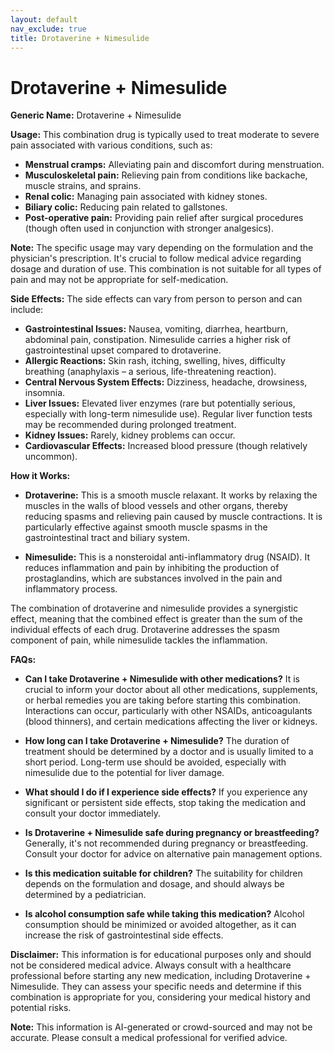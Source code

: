 ```yaml
---
layout: default
nav_exclude: true
title: Drotaverine + Nimesulide
---
```


# Drotaverine + Nimesulide

**Generic Name:** Drotaverine + Nimesulide


**Usage:** This combination drug is typically used to treat moderate to severe pain associated with various conditions, such as:

* **Menstrual cramps:**  Alleviating pain and discomfort during menstruation.
* **Musculoskeletal pain:** Relieving pain from conditions like backache, muscle strains, and sprains.
* **Renal colic:**  Managing pain associated with kidney stones.
* **Biliary colic:** Reducing pain related to gallstones.
* **Post-operative pain:**  Providing pain relief after surgical procedures (though often used in conjunction with stronger analgesics).


**Note:**  The specific usage may vary depending on the formulation and the physician's prescription.  It's crucial to follow medical advice regarding dosage and duration of use.  This combination is not suitable for all types of pain and may not be appropriate for self-medication.


**Side Effects:** The side effects can vary from person to person and can include:

* **Gastrointestinal Issues:** Nausea, vomiting, diarrhea, heartburn, abdominal pain, constipation.  Nimesulide carries a higher risk of gastrointestinal upset compared to drotaverine.
* **Allergic Reactions:** Skin rash, itching, swelling, hives, difficulty breathing (anaphylaxis – a serious, life-threatening reaction).
* **Central Nervous System Effects:** Dizziness, headache, drowsiness, insomnia.
* **Liver Issues:** Elevated liver enzymes (rare but potentially serious, especially with long-term nimesulide use).  Regular liver function tests may be recommended during prolonged treatment.
* **Kidney Issues:**  Rarely, kidney problems can occur.
* **Cardiovascular Effects:**  Increased blood pressure (though relatively uncommon).


**How it Works:**

* **Drotaverine:** This is a smooth muscle relaxant. It works by relaxing the muscles in the walls of blood vessels and other organs, thereby reducing spasms and relieving pain caused by muscle contractions.  It is particularly effective against smooth muscle spasms in the gastrointestinal tract and biliary system.

* **Nimesulide:** This is a nonsteroidal anti-inflammatory drug (NSAID).  It reduces inflammation and pain by inhibiting the production of prostaglandins, which are substances involved in the pain and inflammatory process.


The combination of drotaverine and nimesulide provides a synergistic effect, meaning that the combined effect is greater than the sum of the individual effects of each drug. Drotaverine addresses the spasm component of pain, while nimesulide tackles the inflammation.


**FAQs:**

* **Can I take Drotaverine + Nimesulide with other medications?**  It is crucial to inform your doctor about all other medications, supplements, or herbal remedies you are taking before starting this combination. Interactions can occur, particularly with other NSAIDs, anticoagulants (blood thinners), and certain medications affecting the liver or kidneys.

* **How long can I take Drotaverine + Nimesulide?** The duration of treatment should be determined by a doctor and is usually limited to a short period.  Long-term use should be avoided, especially with nimesulide due to the potential for liver damage.

* **What should I do if I experience side effects?** If you experience any significant or persistent side effects, stop taking the medication and consult your doctor immediately.

* **Is Drotaverine + Nimesulide safe during pregnancy or breastfeeding?**  Generally, it's not recommended during pregnancy or breastfeeding.  Consult your doctor for advice on alternative pain management options.

* **Is this medication suitable for children?**  The suitability for children depends on the formulation and dosage, and should always be determined by a pediatrician.

* **Is alcohol consumption safe while taking this medication?**  Alcohol consumption should be minimized or avoided altogether, as it can increase the risk of gastrointestinal side effects.

**Disclaimer:** This information is for educational purposes only and should not be considered medical advice. Always consult with a healthcare professional before starting any new medication, including Drotaverine + Nimesulide.  They can assess your specific needs and determine if this combination is appropriate for you, considering your medical history and potential risks.


**Note:** This information is AI-generated or crowd-sourced and may not be accurate. Please consult a medical professional for verified advice.